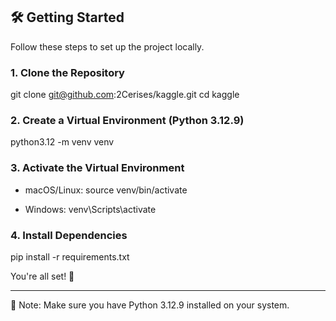 ## 🛠️ Getting Started

Follow these steps to set up the project locally.

### 1. Clone the Repository

git clone git@github.com:2Cerises/kaggle.git
cd kaggle

### 2. Create a Virtual Environment (Python 3.12.9)

python3.12 -m venv venv

### 3. Activate the Virtual Environment

- macOS/Linux:
  source venv/bin/activate

- Windows:
  venv\Scripts\activate

### 4. Install Dependencies

pip install -r requirements.txt

You're all set! 🎉

---

📝 Note: Make sure you have Python 3.12.9 installed on your system.
